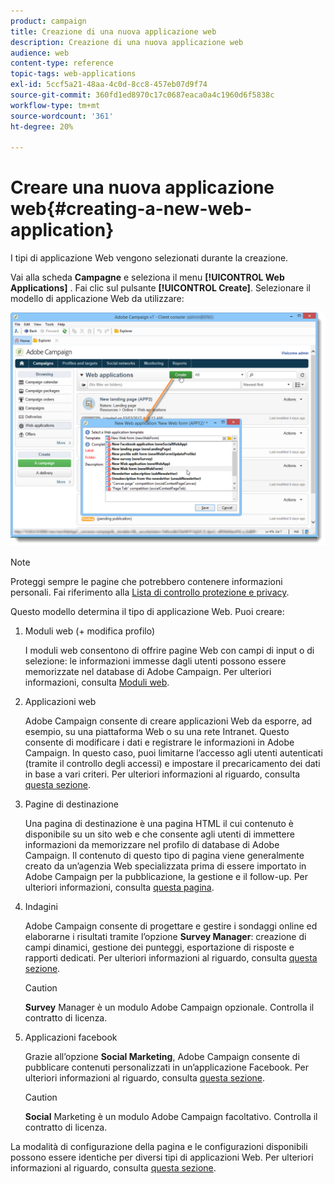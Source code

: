 ```yaml
---
product: campaign
title: Creazione di una nuova applicazione web
description: Creazione di una nuova applicazione web
audience: web
content-type: reference
topic-tags: web-applications
exl-id: 5ccf5a21-48aa-4c0d-8cc8-457eb07d9f74
source-git-commit: 360fd1ed8970c17c0687eaca0a4c1960d6f5838c
workflow-type: tm+mt
source-wordcount: '361'
ht-degree: 20%

---
```


# Creare una nuova applicazione web{#creating-a-new-web-application}

I tipi di applicazione Web vengono selezionati durante la creazione.

Vai alla scheda **Campagne** e seleziona il menu **[!UICONTROL Web Applications]** . Fai clic sul pulsante **[!UICONTROL Create]**. Selezionare il modello di applicazione Web da utilizzare:

![](assets/webapp_create_from_campaign.png)

>[!NOTE]
>
>Proteggi sempre le pagine che potrebbero contenere informazioni personali. Fai riferimento alla [Lista di controllo protezione e privacy](https://helpx.adobe.com/campaign/kb/acc-security.html#privacy).

Questo modello determina il tipo di applicazione Web. Puoi creare:

1. Moduli web (+ modifica profilo)

   I moduli web consentono di offrire pagine Web con campi di input o di selezione: le informazioni immesse dagli utenti possono essere memorizzate nel database di Adobe Campaign. Per ulteriori informazioni, consulta [Moduli web](about-web-forms.md).

1. Applicazioni web

   Adobe Campaign consente di creare applicazioni Web da esporre, ad esempio, su una piattaforma Web o su una rete Intranet. Questo consente di modificare i dati e registrare le informazioni in Adobe Campaign. In questo caso, puoi limitarne l’accesso agli utenti autenticati (tramite il controllo degli accessi) e impostare il precaricamento dei dati in base a vari criteri. Per ulteriori informazioni al riguardo, consulta [questa sezione](about-web-applications.md).

1. Pagine di destinazione

   Una pagina di destinazione è una pagina HTML il cui contenuto è disponibile su un sito web e che consente agli utenti di immettere informazioni da memorizzare nel profilo di database di Adobe Campaign. Il contenuto di questo tipo di pagina viene generalmente creato da un’agenzia Web specializzata prima di essere importato in Adobe Campaign per la pubblicazione, la gestione e il follow-up. Per ulteriori informazioni, consulta [questa pagina](creating-a-landing-page.md).

1. Indagini

   Adobe Campaign consente di progettare e gestire i sondaggi online ed elaborarne i risultati tramite l’opzione **Survey Manager**: creazione di campi dinamici, gestione dei punteggi, esportazione di risposte e rapporti dedicati. Per ulteriori informazioni al riguardo, consulta [questa sezione](../../surveys/using/about-surveys.md).

   >[!CAUTION]
   >
   >**Survey** Manager è un modulo Adobe Campaign opzionale. Controlla il contratto di licenza.

1. Applicazioni facebook

   Grazie all’opzione **Social Marketing**, Adobe Campaign consente di pubblicare contenuti personalizzati in un’applicazione Facebook. Per ulteriori informazioni al riguardo, consulta [questa sezione](../../social/using/about-social-marketing.md).

   >[!CAUTION]
   >
   >**Social** Marketing è un modulo Adobe Campaign facoltativo. Controlla il contratto di licenza.

La modalità di configurazione della pagina e le configurazioni disponibili possono essere identiche per diversi tipi di applicazioni Web. Per ulteriori informazioni al riguardo, consulta [questa sezione](about-web-forms.md).
